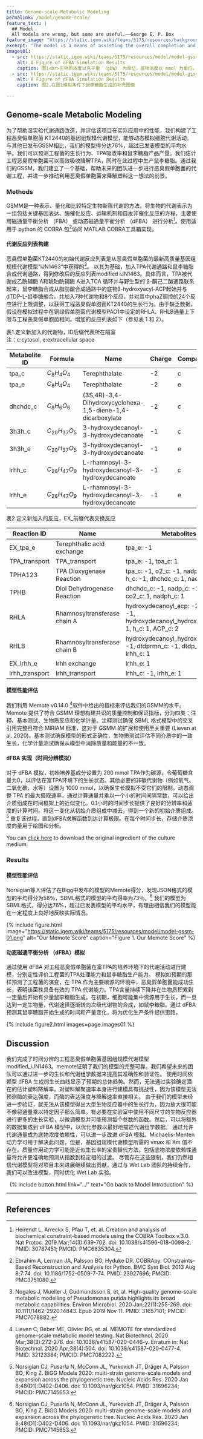 ```yaml
---
title: Genome-scale Metabolic Modeling
permalink: /model/genome-scale/
feature_text: |
  ## Model
  All models are wrong, but some are useful.——George E. P. Box
feature_image: "https://static.igem.wiki/teams/5175/resources/background/bg-model.jpg"
excerpt: "The model is a means of assisting the overall completion and implementation of a project through computational methods."
images01:
  - src: https://static.igem.wiki/teams/5175/resources/model/model-gssm-02.png
    alt: A Figure of dFBA Simulation Results
    caption: 图1<br>生物质浓度以克干重 （gDW） 为单位，底物浓度以 mmol 为单位。<br>模拟开始时，菌株的初始生物量为 0.1 gDW，鼠李糖脂由于生成量过少难以辨别，补充见图2
  - src: https://static.igem.wiki/teams/5175/resources/model/model-gssm-03.png
    alt: A Figure of dFBA Simulation Results
    caption: 图2.在图1模拟条件下鼠李糖脂生成的补充图像

---
```


## Genome-scale Metabolic Modeling

为了帮助湿实验代谢通路改造，并评估该项目在实际应用中的性能，我们构建了工程恶臭假单胞菌 KT2440的基因组规模代谢模型，能够动态模拟细胞代谢活动。与其他已发布GSSM相比，我们的模型得分达76%，超过已发表模型的平均水平。我们可以预测工程菌的生长行为、TPA吸收率和鼠李糖脂产品产量。我们估计工程恶臭假单胞菌可以高效吸收降解TPA，同时在此过程中生产鼠李糖脂。通过我们的GSSM，我们建立了一个基础，帮助未来的团队进一步进行恶臭假单胞菌的代谢工程，并进一步推动利用恶臭假单胞菌来降解塑料这一想法的前景。

### Methods

GSMM是一种表示、量化和比较特定生物新陈代谢的方法，将生物的代谢表示为一组包括关键基因表达、酶催化反应、运输机制和自发非催化反应的方程，主要使用磁通量平衡分析 （FBA） 或动态磁通量平衡分析 （dFBA） 进行分析[^1]。使用适用于 python 的 COBRA 包[^2]访问 MATLAB COBRA工具箱实现。

#### 代谢反应列表构建

 恶臭假单胞菌KT2440的初始代谢反应列表是从恶臭假单胞菌的最新高质量基因组规模代谢模型“iJN1463”中获得的[^3]。 以其为基础，加入TPA代谢通路和鼠李糖脂合成代谢通路，得到修改后的反应列表modified iJN1463。具体而言，TPA被代谢成乙酰辅酶 A和琥珀酰辅酶 A进入TCA 循环并与野生型的 β-酮己二酸通路联系起来，鼠李糖脂合成从脂肪酸合成通路中的底物β-hydroxyacyl-ACP起始并与dTDP-L-鼠李糖缩合。共加入7种代谢物和8个反应，并对其中phaZ调控的24个反应进行上限调整，以获得工程恶臭假单胞菌KT2440的生长行为。由于缺乏数据，假设在模拟过程中在铜绿假单胞菌代谢模型PAO1中设定的RHLA、RHLB通量上下限与工程恶臭假单胞菌相同。增加的反应列表如下（参见表 1 和 2）。

 <figcaption class="caption table_caption">表1.定义新加入的代谢物，ID后缀代表所在隔室<br>注：c:cytosol, e:extracellular space</figcaption>

 | Metabolite ID | Formula  | Name                                                       | Charge | Compartment |
| ------------- | -------- | ---------------------------------------------------------- | ------ | ----------- |
| tpa_c         | $C_8H_4O_4$   | Terephthalate                                              | -2     | c           |
| tpa_e         | $C_8H_4O_4$   | Terephthalate                                              | -2     | e           |
| dhchdc_c      | $C_8H_6O_6$   | (3S,4R)-3,4-Dihydroxycyclohexa-1,5-diene-1,4-dicarboxylate | -2     | c           |
| 3h3h_c        | $C_{20}H_{37}O_5$ | 3-hydroxydecanoyl-3-hydroxydecanoate                       | -1     | c           |
| 3h3h_e        | $C_{20}H_{37}O_5$ | 3-hydroxydecanoyl-3-hydroxydecanoate                       | -1     | e           |
| lrhh_c        | $C_{26}H_{47}O_9$ | L-rhamnosyl-3-hydroxydecanoyl-3-hydroxydecanoate           | -1     | c           |
| lrhh_e        | $C_{26}H_{47}O_9$ | L-rhamnosyl-3-hydroxydecanoyl-3-hydroxydecanoate           | -1     | e           |

<figcaption class="caption table_caption">表2.定义新加入的反应，EX_前缀代表交换反应 </figcaption>

| Reaction ID    | Name                         | Metabolites                                                  |
| -------------- | ---------------------------- | ------------------------------------------------------------ |
| EX_tpa_e       | Terephthalic acid exchange   | tpa_e: -1                                                    |
| TPA_transport  | TPA_transport                | tpa_e: -1, tpa_c: 1                                          |
| TPHA123        | TPA Dioxygenase Reaction     | tpa_c: -1, o2_c: -1, nadph_c: -1, h_c:  -1, dhchdc_c: 1, nadp_c: 1 |
| TPHB           | Diol Dehydrogenase Reaction  | dhchdc_c: -1, nadp_c: -1, dhbz_c: 1,  co2_c: 1, nadph_c: 1   |
| RHLA           | Rhamnosyltransferase chain A | hydroxydecanoyl_acp: -2, h2o_c: -1,  hydroxydecanoyl_hydroxydecanoate: 1, h_c: 1, ACP_c: 2 |
| RHLB           | Rhamnosyltransferase chain B | hydroxydecanoyl_hydroxydecanoate: -1,  dtdprmn_c: -1, dtdp_c: 1, h_c: 1, lrhh_c: 1 |
| EX_lrhh_e      | lrhh exchange                | lrhh_e: 1                                                    |
| lrhh_transport | lrhh_transport               | lrhh_c: -1, lrhh_e: 1                                        |

#### 模型性能评估

我们利用 Memote v0.14.0 [^4]软件中给出的指标来评估我们的GSMM的水平。Memote 提供了符合 GSMM 理想构建共识的质量控制和保证指标，分为四类：注释、基本测试、生物质反应和化学计量。注释测试确保 SBML 格式模型中的交叉引用完整且符合 MIRIAM 标准，这对于 GSMM 的扩展和使用至关重要 (Lieven at al. 2020)。基本测试确保模型的形式正确性，生物质测试评估不同介质中的一致生长，化学计量测试确保从模型中消除质量和能量的不一致。

#### dFBA 实现（时间分辨模拟）

对于 dFBA 模拟，初始培养基成分设置为 200 mmol TPA作为碳源，令葡萄糖含量为0，以评估在富TPA环境下的生长状态。其他必要的非碳代谢物（例如氧气、二氧化碳、水等）设置为 1000 mmol，以确保生长模拟不受它们的限制。动态调整 TPA 的最大摄取速率，通过计算通量并乘以一个小的时间间隔常数，可以给出介质组成在时间框架上的近似变化。0.1小时的时间步长提供了良好的分辨率和适度的计算时间。将这一变化从初始介质组成中减去，得到一个新的初始介质组成。[^5] 重复该过程，直到dFBA求解函数到达计算极限。在每个时间步长，存储介质浓度向量用于绘图和分析。

You can <a href="https://static.igem.wiki/teams/5175/resources/model/model-gssm-attachment-01.csv" target="_blank">click here</a> to download the original ingredient of the culture medium.

### Results

#### 模型性能评估

Norsigian等人评估了在Bigg中发布的模型的Memote得分，发现JSON格式的模型的平均得分为58％，SBML格式的模型的平均得率为73％。[^5] 我们的模型为SBML格式，得分达76%，超过已发表模型的平均水平，有理由相信我们的模型能在一定程度上良好地反映实际情况。

{% include figure.html image="https://static.igem.wiki/teams/5175/resources/model/model-gssm-01.png" alt="Our Memote Score" caption="Figure 1. Our Memote Score" %}

#### 动态磁通平衡分析 （dFBA）模拟

通过使用 dFBA 对工程恶臭假单胞菌在富TPA的培养环境下的代谢活动进行建模，分别定性评价工程菌的TPA处理能力和鼠李糖脂生产能力。
模拟如预期的那样预测了工程菌的演变，在 TPA 作为主要碳源的环境中，恶臭假单胞菌能成功生长，表明该菌株具备有效的 TPA 代谢能力。TPA含量持续下降并在生物质积累到一定量后开始有少量鼠李糖脂生成。在初期，细胞可能集中资源用于生长，而一旦达到一定生物量，代谢途径逐渐转向次级代谢物的合成，如鼠李糖脂。通过 dFBA 预测其鼠李糖脂开始生成的时间和产量变化，将为优化生产条件提供思路。

{% include figure2.html images=page.images01 %}

## Discussion

我们完成了时间分辨的工程恶臭假单胞菌基因组规模代谢模型modified_iJN1463。memote证明了我们的模型的完整可靠。我们希望未来的团队可以通过进一步的生长和代谢组学数据来提高其准确性和验证性。
使用时间依赖型 dFBA 生成的生长曲线显示了预期的总体趋势。然而，无法通过实验确定潜在的估计塑料降解率。对塑料解聚速率本身进行建模具有挑战性，因为该模型无法预测酶的表达强度，而酶的表达强度与降解速率直接相关。
由于我们的模型未经进一步验证，就无法从该模型得出大型生物反应器中的生长行为，因为放大很可能不像将通量乘以特定因子那么简单。有必要在实验室中使用不同尺寸的生物反应器进行更多的生长实验，以微调模型并可能预测每个参数的函数。然后，可以将额外的数据集成到 dFBA 模型中，以优化参数以最好地描述代谢组学数据。
通过允许代谢通量成为底物浓度依赖性，可以进一步改进 dFBA 模拟。Michaelis-Menten 动力学可用于解决此问题，但是，基因组规模代谢模型所需的 vmax 和 Km 值不存在。质量作用动力学可能是近似生长率的宝贵替代方法。包括底物浓度依赖性通量将允许更准确地预测从指数到稳定相的过渡。
尽管存在这些限制，我们仍然相信代谢模型将对项目未来进展继续做出贡献，通过与 Wet Lab 团队的持续合作，我们可以改进模型，同时优化 Wet Lab 实验。



<center>{% include button.html link="../" text="Go back to Model Introduction" %}</center>

---

## References

[^1]: Heirendt L, Arreckx S, Pfau T, et. al. Creation and analysis of biochemical constraint-based models using the COBRA Toolbox v.3.0. Nat Protoc. 2019 Mar;14(3):639-702. doi: 10.1038/s41596-018-0098-2. PMID: 30787451; PMCID: PMC6635304. 
[^2]: Ebrahim A, Lerman JA, Palsson BO, Hyduke DR. COBRApy: COnstraints-Based Reconstruction and Analysis for Python. BMC Syst Biol. 2013 Aug 8;7:74. doi: 10.1186/1752-0509-7-74. PMID: 23927696; PMCID: PMC3751080. 
[^3]: Nogales J, Mueller J, Gudmundsson S, et, al. High-quality genome-scale metabolic modelling of Pseudomonas putida highlights its broad metabolic capabilities. Environ Microbiol. 2020 Jan;22(1):255-269. doi: 10.1111/1462-2920.14843. Epub 2019 Nov 11. PMID: 31657101; PMCID: PMC7078882. 
[^4]: Lieven C, Beber ME, Olivier BG, et. al. MEMOTE for standardized genome-scale metabolic model testing. Nat Biotechnol. 2020 Mar;38(3):272-276. doi: 10.1038/s41587-020-0446-y. Erratum in: Nat Biotechnol. 2020 Apr;38(4):504. doi: 10.1038/s41587-020-0477-4. PMID: 32123384; PMCID: PMC7082222. 
[^5]: Norsigian CJ, Pusarla N, McConn JL, Yurkovich JT, Dräger A, Palsson BO, King Z. BiGG Models 2020: multi-strain genome-scale models and expansion across the phylogenetic tree. Nucleic Acids Res. 2020 Jan 8;48(D1):D402-D406. doi: 10.1093/nar/gkz1054. PMID: 31696234; PMCID: PMC7145653. 
